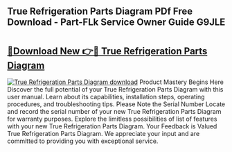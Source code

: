 ## True Refrigeration Parts Diagram PDf Free Download - Part-FLk Service Owner Guide G9JLE

# <h2><a href="http://dfkl71.blite.top/?on=True+Refrigeration+Parts+Diagram">🔗Download New 👉🔴 True Refrigeration Parts Diagram</a></h2>

[![True Refrigeration Parts Diagram download](https://i.imgur.com/lujVjoI.png)](http://dfkl71.blite.top/?on=True+Refrigeration+Parts+Diagram)
Product Mastery Begins Here Discover the full potential of your True Refrigeration Parts Diagram with this user manual. Learn about its capabilities, installation steps, operating procedures, and troubleshooting tips. Please Note the Serial Number Locate and record the serial number of your new True Refrigeration Parts Diagram for warranty purposes. Explore the limitless possibilities of list of features with your new True Refrigeration Parts Diagram. Your Feedback is Valued True Refrigeration Parts Diagram. We appreciate your input and are committed to providing you with exceptional service.
